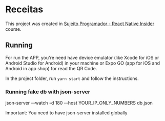 # Receitas
This project was created in [Sujeito Programador - React Native Insider](https://sujeitoprogramador.com/) course.

## Running
For run the APP, you're need have device emulator (like Xcode for iOS or Android Studio for Android) in your machine or Expo GO (app for iOS and Android in app shop) for read the QR Code.

In the project folder, run `yarn start` and follow the instructions.

### Running fake db with json-server
json-server --watch -d 180 --host YOUR_IP_ONLY_NUMBERS db.json

Important: You need to have json-server installed globally
